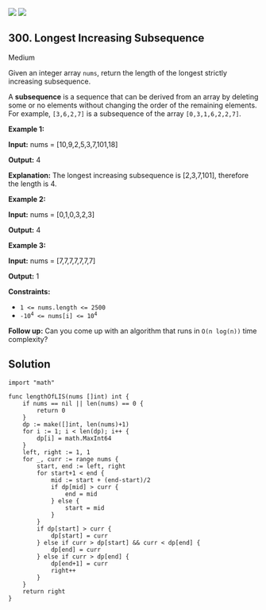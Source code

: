 [![](https://img.shields.io/github/stars/javadev/LeetCode-in-All?label=Stars&style=flat-square)](https://github.com/javadev/LeetCode-in-All)
[![](https://img.shields.io/github/forks/javadev/LeetCode-in-All?label=Fork%20me%20on%20GitHub%20&style=flat-square)](https://github.com/javadev/LeetCode-in-All/fork)

## 300\. Longest Increasing Subsequence

Medium

Given an integer array `nums`, return the length of the longest strictly increasing subsequence.

A **subsequence** is a sequence that can be derived from an array by deleting some or no elements without changing the order of the remaining elements. For example, `[3,6,2,7]` is a subsequence of the array `[0,3,1,6,2,2,7]`.

**Example 1:**

**Input:** nums = [10,9,2,5,3,7,101,18]

**Output:** 4

**Explanation:** The longest increasing subsequence is [2,3,7,101], therefore the length is 4.

**Example 2:**

**Input:** nums = [0,1,0,3,2,3]

**Output:** 4

**Example 3:**

**Input:** nums = [7,7,7,7,7,7,7]

**Output:** 1

**Constraints:**

*   `1 <= nums.length <= 2500`
*   <code>-10<sup>4</sup> <= nums[i] <= 10<sup>4</sup></code>

**Follow up:** Can you come up with an algorithm that runs in `O(n log(n))` time complexity?

## Solution

```golang
import "math"

func lengthOfLIS(nums []int) int {
	if nums == nil || len(nums) == 0 {
		return 0
	}
	dp := make([]int, len(nums)+1)
	for i := 1; i < len(dp); i++ {
		dp[i] = math.MaxInt64
	}
	left, right := 1, 1
	for _, curr := range nums {
		start, end := left, right
		for start+1 < end {
			mid := start + (end-start)/2
			if dp[mid] > curr {
				end = mid
			} else {
				start = mid
			}
		}
		if dp[start] > curr {
			dp[start] = curr
		} else if curr > dp[start] && curr < dp[end] {
			dp[end] = curr
		} else if curr > dp[end] {
			dp[end+1] = curr
			right++
		}
	}
	return right
}
```